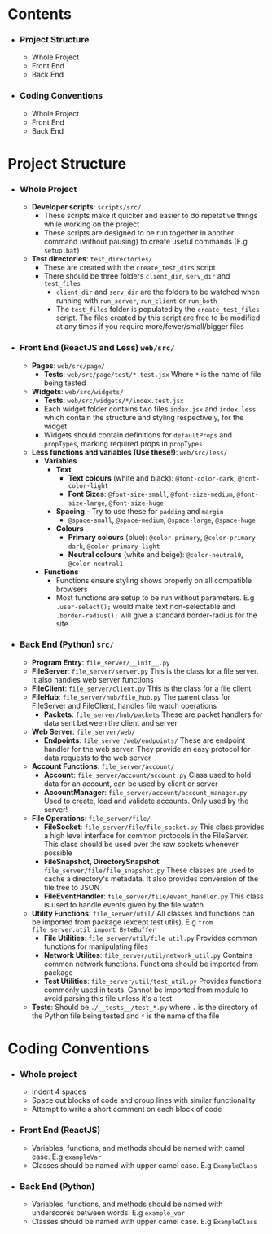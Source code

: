 # Contents
  * ### Project Structure
    * Whole Project
    * Front End
    * Back End
  * ### Coding Conventions
    * Whole Project
    * Front End
    * Back End

# Project Structure
  * ### Whole Project
    * **Developer scripts**: `scripts/src/`
      * These scripts make it quicker and easier to do repetative things while working on the project
      * These scripts are designed to be run together in another command (without pausing) to create useful commands (E.g `setup.bat`)
    * **Test directories**: `test_directories/`
      * These are created with the `create_test_dirs` script
      * There should be three folders `client_dir`, `serv_dir` and `test_files`
        * `client_dir` and `serv_dir` are the folders to be watched when running with `run_server`, `run_client` or `run_both`
        * The `test_files` folder is populated by the `create_test_files` script. The files created by this script are free to be modified at any times if you require more/fewer/small/bigger files
  * ### Front End (ReactJS and Less) `web/src/`
    * **Pages**: `web/src/page/`
      * **Tests**: `web/src/page/test/*.test.jsx` Where `*` is the name of file being tested
    * **Widgets**: `web/src/widgets/`
      * **Tests**: `web/src/widgets/*/index.test.jsx`
      * Each widget folder contains two files `index.jsx` and `index.less` which contain the structure and styling respectively, for the widget
      * Widgets should contain definitions for `defaultProps` and `propTypes`, marking required props in `propTypes`
    * **Less functions and variables (Use these!)**: `web/src/less/`
      * **Variables**
        * **Text**
          * **Text colours** (white and black): `@font-color-dark`, `@font-color-light`
          * **Font Sizes**: `@font-size-small`, `@font-size-medium`, `@font-size-large`, `@font-size-huge`
        * **Spacing** - Try to use these for `padding` and `margin`
          * `@space-small`, `@space-medium`, `@space-large`, `@space-huge`
        * **Colours** 
          * **Primary colours** (blue): `@color-primary`, `@color-primary-dark`, `@color-primary-light`
          * **Neutral colours** (white and beige): `@color-neutral0`, `@color-neutral1`
      * **Functions**
        * Functions ensure styling shows properly on all compatible browsers
        * Most functions are setup to be run without parameters. E.g `.user-select();` would make text non-selectable and `.border-radius();` will give a standard border-radius for the site
        
  * ### Back End (Python) `src/`
    * **Program Entry**: `file_server/__init__.py`
    * **FileServer**: `file_server/server.py` This is the class for a file server. It also handles web server functions
    * **FileClient**: `file_server/client.py` This is the class for a file client.
    * **FileHub**: `file_server/hub/file_hub.py` The parent class for FileServer and FileClient, handles file watch operations
      * **Packets**: `file_server/hub/packets` These are packet handlers for data sent between the client and server    
    * **Web Server**: `file_server/web/`
      * **Endpoints**: `file_server/web/endpoints/` These are endpoint handler for the web server. They provide an easy protocol for data requests to the web server
    * **Account Functions**: `file_server/account/`
      * **Account**: `file_server/account/account.py` Class used to hold data for an account, can be used by client or server
      * **AccountManager**: `file_server/account/account_manager.py` Used to create, load and validate accounts. Only used by the server!
    * **File Operations**: `file_server/file/`
      * **FileSocket**: `file_server/file/file_socket.py` This class provides a high level interface for common protocols in the FileServer. This class should be used over the raw sockets whenever possible
      * **FileSnapshot, DirectorySnapshot**: `file_server/file/file_snapshot.py` These classes are used to cache a directory's metadata. It also provides conversion of the file tree to JSON
      * **FileEventHandler**: `file_server/file/event_handler.py` This class is used to handle events given by the file watch
    * **Utility Functions**: `file_server/util/` All classes and functions can be imported from package (except test utils). E.g `from file_server.util import ByteBuffer`
      * **File Utilities**: `file_server/util/file_util.py` Provides common functions for manipulating files
      * **Network Utilites**: `file_server/util/network_util.py` Contains common network functions. Functions should be imported from package
      * **Test Utilities**: `file_server/util/test_util.py` Provides functions commonly used in tests. Cannot be imported from module to avoid parsing this file unless it's a test
    * **Tests**: Should be `./__tests__/test_*.py` where `.` is the directory of the Python file being tested and `*` is the name of the file
# Coding Conventions
  * ### Whole project
    * Indent 4 spaces
    * Space out blocks of code and group lines with similar functionality
    * Attempt to write a short comment on each block of code
  * ### Front End (ReactJS)
    * Variables, functions, and methods should be named with camel case. E.g `exampleVar`
    * Classes should be named with upper camel case. E.g `ExampleClass`
  * ### Back End (Python)
    * Variables, functions, and methods should be named with underscores between words. E.g `example_var`
    * Classes should be named with upper camel case. E.g `ExampleClass`

